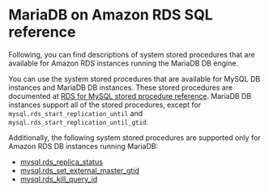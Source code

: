 # MariaDB on Amazon RDS SQL reference<a name="Appendix.MariaDB.SQLRef"></a>

Following, you can find descriptions of system stored procedures that are available for Amazon RDS instances running the MariaDB DB engine\.

You can use the system stored procedures that are available for MySQL DB instances and MariaDB DB instances\. These stored procedures are documented at [RDS for MySQL stored procedure reference](Appendix.MySQL.SQLRef.md)\. MariaDB DB instances support all of the stored procedures, except for `mysql.rds_start_replication_until` and `mysql.rds_start_replication_until_gtid`\.

Additionally, the following system stored procedures are supported only for Amazon RDS DB instances running MariaDB:
+ [mysql\.rds\_replica\_status](mysql_rds_replica_status.md)
+ [mysql\.rds\_set\_external\_master\_gtid](mysql_rds_set_external_master_gtid.md)
+ [mysql\.rds\_kill\_query\_id](mysql_rds_kill_query_id.md)